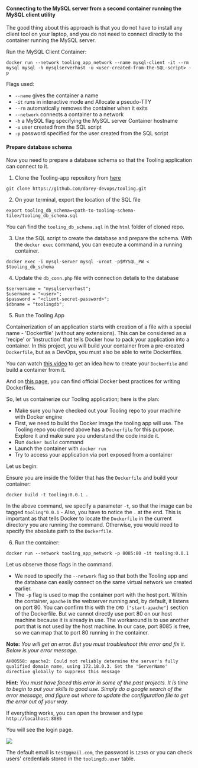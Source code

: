 #### Connecting to the MySQL server from a second container running the MySQL client utility

The good thing about this approach is that you do not have to install any client tool on your laptop, and you do not need to connect directly to the container running the MySQL server.

Run the MySQL Client Container:

```
docker run --network tooling_app_network --name mysql-client -it --rm mysql mysql -h mysqlserverhost -u <user-created-from-the-SQL-script> -p
```

Flags used:

- `--name` gives the container a name
- `-it` runs in interactive mode and Allocate a pseudo-TTY
- `--rm` automatically removes the container when it exits
- `--network` connects a container to a network
- `-h` a MySQL flag specifying the MySQL server Container hostname
- `-u` user created from the SQL script
- `-p` password specified for the user created from the SQL script
 

#### Prepare database schema 

Now you need to prepare a database schema so that the Tooling application can connect to it.

1. Clone the Tooling-app repository from [here](https://github.com/darey-devops/tooling)

```
git clone https://github.com/darey-devops/tooling.git
```

2. On your terminal, export the location of the SQL file

```
export tooling_db_schema=<path-to-tooling-schema-tile>/tooling_db_schema.sql
```

You can find the `tooling_db_schema.sql` in the `html` folder of cloned repo.

3. Use the SQL script to create the database and prepare the schema. With the `docker exec` command, you can execute a command in a running container.

```
docker exec -i mysql-server mysql -uroot -p$MYSQL_PW < $tooling_db_schema
```

4. Update the `db_conn.php` file with connection details to the database

```
$servername = "mysqlserverhost";
$username = "<user>";
$password = "<client-secret-password>";
$dbname = "toolingdb";
```

5. Run the Tooling App

Containerization of an application starts with creation of a file with a special name - 'Dockerfile' (without any extensions). This can be considered as a 'recipe' or 'instruction' that tells Docker how to pack your application into a container. In this project, you will build your container from a pre-created `Dockerfile`, but as a DevOps, you must also be able to write Dockerfiles. 

You can watch [this video](https://www.youtube.com/watch?v=hnxI-K10auY) to get an idea how to create your `Dockerfile` and build a container from it.

And on [this page](https://docs.docker.com/develop/develop-images/dockerfile_best-practices/), you can find official Docker best practices for writing Dockerfiles.

So, let us containerize our Tooling application; here is the plan:

- Make sure you have checked out your Tooling repo to your machine with Docker engine
- First, we need to build the Docker image the tooling app will use. The Tooling repo you cloned above has a `Dockerfile` for this purpose. Explore it and make sure you understand the code inside it.
- Run `docker build` command
- Launch the container with `docker run`
- Try to access your application via port exposed from a container

Let us begin:

Ensure you are inside the folder that has the `Dockerfile` and build your container:

```
docker build -t tooling:0.0.1 .
```
In the above command, we specify a parameter `-t`, so that the image can be tagged `tooling"0.0.1` - Also, you have to notice the `.` at the end. This is important as that tells Docker to locate the `Dockerfile` in the current directory you are running the command. Otherwise, you would need to specify the absolute path to the `Dockerfile`.

6. Run the container:

```
docker run --network tooling_app_network -p 8085:80 -it tooling:0.0.1
```

Let us observe those flags in the command.

- We need to specify the `--network` flag so that both the Tooling app and the database can easily connect on the same virtual network we created earlier.
- The `-p` flag is used to map the container port with the host port. Within the container, `apache` is the webserver running and, by default, it listens on port 80. You can confirm this with the `CMD ["start-apache"]` section of the Dockerfile. But we cannot directly use port 80 on our host machine because it is already in use. The workaround is to use another port that is not used by the host machine. In our case, port 8085 is free, so we can map that to port 80 running in the container.

**Note:** *You will get an error. But you must troubleshoot this error and fix it. Below is your error message.*

```
AH00558: apache2: Could not reliably determine the server's fully qualified domain name, using 172.18.0.3. Set the 'ServerName' directive globally to suppress this message
```
**Hint:** *You must have faced this error in some of the past projects. It is time to begin to put your skills to good use. Simply do a google search of the error message, and figure out where to update the configuration file to get the error out of your way.*

If everything works, you can open the browser and type `http://localhost:8085`

You will see the login page.

![](https://dareyio-nonprod-pbl-projects.s3.eu-west-2.amazonaws.com/project20/Tooling-Login.png)

The default email is `test@gmail.com`, the password is `12345` or you can check users' credentials stored in the `toolingdb.user` table.
